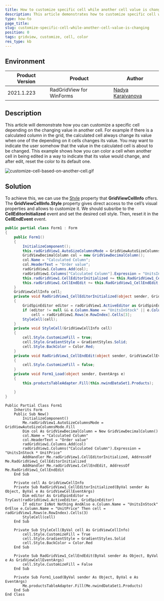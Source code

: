 ```yaml
---
title: How to customize specific cell while another cell value is changing
description: This article demonstrates how to customize specific cell while another cell value is changing
type: how-to
page_title: 
slug: customize-specific-cell-while-another-cell-value-is-changing
position: 0
tags: gridview, customize, cell, color
res_type: kb
---
```


## Environment
 
|Product Version|Product|Author|
|----|----|----|
|2021.1.223|RadGridView for WinForms|[Nadya Karaivanova](https://www.telerik.com/blogs/author/nadya-karaivanova)|
 
## Description

This article will demonstrate how you can customize a specific cell depending on the changing value in another cell. For example if there is a calculated column in the grid, the calculated cell always change its value when one of the depending on it cells changes its value. You may want to indicate the user somehow that the value in the calculated cell is about to be changed. This example shows how you can color a cell when another cell in being edited in a way to indicate that its value would change, and after edit, reset the color to its default one.

![customize-cell-based-on-another-cell.gif](images/customize-cell-based-on-another-cell.gif)
 
## Solution 

To achieve this, we can use the [Style](https://docs.telerik.com/devtools/winforms/controls/gridview/cells/formating-examples/style-property) property that **GridViewCellInfo** offers. The **GridViewCellInfo.Style** property gives direct access to the cell’s visual properties and allows to customize it.
We should subsribe to the **CellEditorInitialized** event and set the desired cell style. Then, reset it in the **CellEndEvent** event.

````C#
public partial class Form1 : Form
{
    public Form1()
    {
        InitializeComponent();
        this.radGridView1.AutoSizeColumnsMode = GridViewAutoSizeColumnsMode.Fill;
        GridViewDecimalColumn col = new GridViewDecimalColumn();
        col.Name = "Calculated Column";
        col.HeaderText = "Order value";
        radGridView1.Columns.Add(col);
        radGridView1.Columns["Calculated Column"].Expression = "UnitsInStock * UnitPrice";
        this.radGridView1.CellEditorInitialized += this.RadGridView1_CellEditorInitialized;
        this.radGridView1.CellEndEdit += this.RadGridView1_CellEndEdit;
    }
    GridViewCellInfo cell;
    private void RadGridView1_CellEditorInitialized(object sender, GridViewCellEventArgs e)
    {
        GridSpinEditor editor = radGridView1.ActiveEditor as GridSpinEditor;
        if (editor != null && e.Column.Name == "UnitsInStock" || e.Column.Name == "UnitPrice")
            cell = radGridView1.Rows[e.RowIndex].Cells[3];
        StyleCell(cell);
    }
    private void StyleCell(GridViewCellInfo cell)
    {
        cell.Style.CustomizeFill = true;
        cell.Style.GradientStyle = GradientStyles.Solid;
        cell.Style.BackColor = Color.Red;
    }
    private void RadGridView1_CellEndEdit(object sender, GridViewCellEventArgs e)
    {
        cell.Style.CustomizeFill = false;
    }
    private void Form1_Load(object sender, EventArgs e)
    {
        this.productsTableAdapter.Fill(this.nwindDataSet1.Products);

    }
}


````
````VB.NET
Public Partial Class Form1
    Inherits Form
    Public Sub New()
        InitializeComponent()
        Me.radGridView1.AutoSizeColumnsMode = GridViewAutoSizeColumnsMode.Fill
        Dim col As GridViewDecimalColumn = New GridViewDecimalColumn()
        col.Name = "Calculated Column"
        col.HeaderText = "Order value"
        radGridView1.Columns.Add(col)
        radGridView1.Columns("Calculated Column").Expression = "UnitsInStock * UnitPrice"
        AddHandler Me.radGridView1.CellEditorInitialized, AddressOf Me.RadGridView1_CellEditorInitialized
        AddHandler Me.radGridView1.CellEndEdit, AddressOf Me.RadGridView1_CellEndEdit
    End Sub

    Private cell As GridViewCellInfo
    Private Sub RadGridView1_CellEditorInitialized(ByVal sender As Object, ByVal e As GridViewCellEventArgs)
        Dim editor As GridSpinEditor = TryCast(radGridView1.ActiveEditor, GridSpinEditor)
        If editor IsNot Nothing AndAlso e.Column.Name = "UnitsInStock" OrElse e.Column.Name = "UnitPrice" Then cell = radGridView1.Rows(e.RowIndex).Cells(3)
        StyleCell(cell)
    End Sub

    Private Sub StyleCell(ByVal cell As GridViewCellInfo)
        cell.Style.CustomizeFill = True
        cell.Style.GradientStyle = GradientStyles.Solid
        cell.Style.BackColor = Color.Red
    End Sub

    Private Sub RadGridView1_CellEndEdit(ByVal sender As Object, ByVal e As GridViewCellEventArgs)
        cell.Style.CustomizeFill = False
    End Sub

    Private Sub Form1_Load(ByVal sender As Object, ByVal e As EventArgs)
        Me.productsTableAdapter.Fill(Me.nwindDataSet1.Products)
    End Sub
End Class

````


